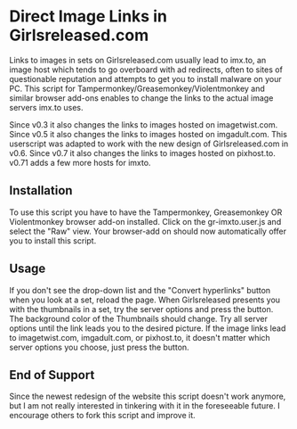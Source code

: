 # Direct Image Links in Girlsreleased.com

Links to images in sets on Girlsreleased.com usually lead to imx.to, an image host which tends to go overboard with ad redirects, often to sites of questionable reputation and attempts to get you to install malware on your PC. This script for Tampermonkey/Greasemonkey/Violentmonkey and similar browser add-ons enables to change the links to the actual image servers imx.to uses.

Since v0.3 it also changes the links to images hosted on imagetwist.com.
Since v0.5 it also changes the links to images hosted on imgadult.com.
This userscript was adapted to work with the new design of Girlsreleased.com in v0.6.
Since v0.7 it also changes the links to images hosted on pixhost.to.
v0.71 adds a few more hosts for imxto.

## Installation

To use this script you have to have the Tampermonkey, Greasemonkey OR Violentmonkey browser add-on installed.
Click on the gr-imxto.user.js and select the "Raw" view. Your browser-add on should now automatically offer you to install this script.

## Usage

If you don't see the drop-down list and the "Convert hyperlinks" button when you look at a set, reload the page.
When Girlsreleased presents you with the thumbnails in a set, try the server options and press the button. The background color of the Thumbnails should change. Try all server options until the link leads you to the desired picture. If the image links lead to imagetwist.com, imgadult.com, or pixhost.to, it doesn't matter which server options you choose, just press the button.

## End of Support

Since the newest redesign of the website this script doesn't work anymore, but I am not really interested in tinkering with it in the foreseeable future. I encourage others to fork this script and improve it.